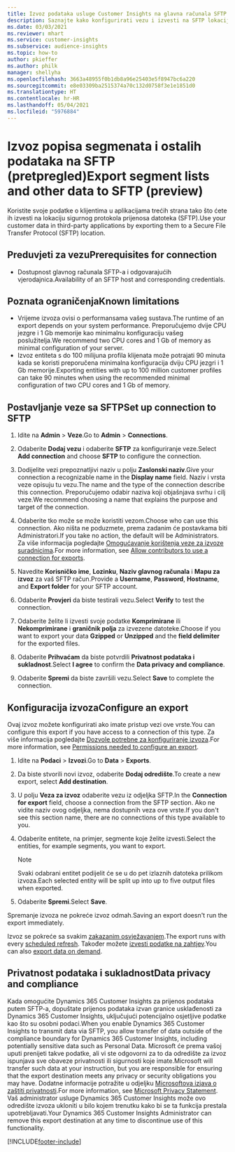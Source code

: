 ```yaml
---
title: Izvoz podataka usluge Customer Insights na glavna računala SFTP
description: Saznajte kako konfigurirati vezu i izvesti na SFTP lokaciju.
ms.date: 03/03/2021
ms.reviewer: mhart
ms.service: customer-insights
ms.subservice: audience-insights
ms.topic: how-to
author: pkieffer
ms.author: philk
manager: shellyha
ms.openlocfilehash: 3663a48955f0b1db8a96e25403e5f8947bc6a220
ms.sourcegitcommit: e8e03309ba2515374a70c132d0758f3e1e1851d0
ms.translationtype: HT
ms.contentlocale: hr-HR
ms.lasthandoff: 05/04/2021
ms.locfileid: "5976884"
---
```

# <a name="export-segment-lists-and-other-data-to-sftp-preview"></a><span data-ttu-id="3e402-103">Izvoz popisa segmenata i ostalih podataka na SFTP (pretpregled)</span><span class="sxs-lookup"><span data-stu-id="3e402-103">Export segment lists and other data to SFTP (preview)</span></span>

<span data-ttu-id="3e402-104">Koristite svoje podatke o klijentima u aplikacijama trećih strana tako što ćete ih izvesti na lokaciju sigurnog protokola prijenosa datoteka (SFTP).</span><span class="sxs-lookup"><span data-stu-id="3e402-104">Use your customer data in third-party applications by exporting them to a Secure File Transfer Protocol (SFTP) location.</span></span>

## <a name="prerequisites-for-connection"></a><span data-ttu-id="3e402-105">Preduvjeti za vezu</span><span class="sxs-lookup"><span data-stu-id="3e402-105">Prerequisites for connection</span></span>

- <span data-ttu-id="3e402-106">Dostupnost glavnog računala SFTP-a i odgovarajućih vjerodajnica.</span><span class="sxs-lookup"><span data-stu-id="3e402-106">Availability of an SFTP host and corresponding credentials.</span></span>

## <a name="known-limitations"></a><span data-ttu-id="3e402-107">Poznata ograničenja</span><span class="sxs-lookup"><span data-stu-id="3e402-107">Known limitations</span></span>

- <span data-ttu-id="3e402-108">Vrijeme izvoza ovisi o performansama vašeg sustava.</span><span class="sxs-lookup"><span data-stu-id="3e402-108">The runtime of an export depends on your system performance.</span></span> <span data-ttu-id="3e402-109">Preporučujemo dvije CPU jezgre i 1 Gb memorije kao minimalnu konfiguraciju vašeg poslužitelja.</span><span class="sxs-lookup"><span data-stu-id="3e402-109">We recommend two CPU cores and 1 Gb of memory as minimal configuration of your server.</span></span> 
- <span data-ttu-id="3e402-110">Izvoz entiteta s do 100 milijuna profila klijenata može potrajati 90 minuta kada se koristi preporučena minimalna konfiguracija dviju CPU jezgri i 1 Gb memorije.</span><span class="sxs-lookup"><span data-stu-id="3e402-110">Exporting entities with up to 100 million customer profiles can take 90 minutes when using the recommended minimal configuration of two CPU cores and 1 Gb of memory.</span></span> 

## <a name="set-up-connection-to-sftp"></a><span data-ttu-id="3e402-111">Postavljanje veze sa SFTP</span><span class="sxs-lookup"><span data-stu-id="3e402-111">Set up connection to SFTP</span></span>

1. <span data-ttu-id="3e402-112">Idite na **Admin** > **Veze**.</span><span class="sxs-lookup"><span data-stu-id="3e402-112">Go to **Admin** > **Connections**.</span></span>

1. <span data-ttu-id="3e402-113">Odaberite **Dodaj vezu** i odaberite **SFTP** za konfiguriranje veze.</span><span class="sxs-lookup"><span data-stu-id="3e402-113">Select **Add connection** and choose **SFTP** to configure the connection.</span></span>

1. <span data-ttu-id="3e402-114">Dodijelite vezi prepoznatljivi naziv u polju **Zaslonski naziv**.</span><span class="sxs-lookup"><span data-stu-id="3e402-114">Give your connection a recognizable name in the **Display name** field.</span></span> <span data-ttu-id="3e402-115">Naziv i vrsta veze opisuju tu vezu.</span><span class="sxs-lookup"><span data-stu-id="3e402-115">The name and the type of the connection describe this connection.</span></span> <span data-ttu-id="3e402-116">Preporučujemo odabir naziva koji objašnjava svrhu i cilj veze.</span><span class="sxs-lookup"><span data-stu-id="3e402-116">We recommend choosing a name that explains the purpose and target of the connection.</span></span>

1. <span data-ttu-id="3e402-117">Odaberite tko može se može koristiti vezom.</span><span class="sxs-lookup"><span data-stu-id="3e402-117">Choose who can use this connection.</span></span> <span data-ttu-id="3e402-118">Ako ništa ne poduzmete, prema zadanim će postavkama biti Administratori.</span><span class="sxs-lookup"><span data-stu-id="3e402-118">If you take no action, the default will be Administrators.</span></span> <span data-ttu-id="3e402-119">Za više informacija pogledajte [Omogućavanje korištenja veze za izvoze suradnicima](connections.md#allow-contributors-to-use-a-connection-for-exports).</span><span class="sxs-lookup"><span data-stu-id="3e402-119">For more information, see [Allow contributors to use a connection for exports](connections.md#allow-contributors-to-use-a-connection-for-exports).</span></span>

1. <span data-ttu-id="3e402-120">Navedite **Korisničko ime**, **Lozinku**, **Naziv glavnog računala** i **Mapu za izvoz** za vaš SFTP račun.</span><span class="sxs-lookup"><span data-stu-id="3e402-120">Provide a **Username**, **Password**, **Hostname**, and **Export folder** for your SFTP account.</span></span>

1. <span data-ttu-id="3e402-121">Odaberite **Provjeri** da biste testirali vezu.</span><span class="sxs-lookup"><span data-stu-id="3e402-121">Select **Verify** to test the connection.</span></span>

1. <span data-ttu-id="3e402-122">Odaberite želite li izvesti svoje podatke **Komprimirane** ili **Nekomprimirane** i **graničnik polja** za izvezene datoteke.</span><span class="sxs-lookup"><span data-stu-id="3e402-122">Choose if you want to export your data **Gzipped** or **Unzipped** and the **field delimiter** for the exported files.</span></span>

1. <span data-ttu-id="3e402-123">Odaberite **Prihvaćam** da biste potvrdili **Privatnost podataka i sukladnost**.</span><span class="sxs-lookup"><span data-stu-id="3e402-123">Select **I agree** to confirm the **Data privacy and compliance**.</span></span>

1. <span data-ttu-id="3e402-124">Odaberite **Spremi** da biste završili vezu.</span><span class="sxs-lookup"><span data-stu-id="3e402-124">Select **Save** to complete the connection.</span></span>

## <a name="configure-an-export"></a><span data-ttu-id="3e402-125">Konfiguracija izvoza</span><span class="sxs-lookup"><span data-stu-id="3e402-125">Configure an export</span></span>

<span data-ttu-id="3e402-126">Ovaj izvoz možete konfigurirati ako imate pristup vezi ove vrste.</span><span class="sxs-lookup"><span data-stu-id="3e402-126">You can configure this export if you have access to a connection of this type.</span></span> <span data-ttu-id="3e402-127">Za više informacija pogledajte [Dozvole potrebne za konfiguriranje izvoza](export-destinations.md#set-up-a-new-export).</span><span class="sxs-lookup"><span data-stu-id="3e402-127">For more information, see [Permissions needed to configure an export](export-destinations.md#set-up-a-new-export).</span></span>

1. <span data-ttu-id="3e402-128">Idite na **Podaci** > **Izvozi**.</span><span class="sxs-lookup"><span data-stu-id="3e402-128">Go to **Data** > **Exports**.</span></span>

1. <span data-ttu-id="3e402-129">Da biste stvorili novi izvoz, odaberite **Dodaj odredište**.</span><span class="sxs-lookup"><span data-stu-id="3e402-129">To create a new export, select **Add destination**.</span></span>

1. <span data-ttu-id="3e402-130">U polju **Veza za izvoz** odaberite vezu iz odjeljka SFTP.</span><span class="sxs-lookup"><span data-stu-id="3e402-130">In the **Connection for export** field, choose a connection from the SFTP section.</span></span> <span data-ttu-id="3e402-131">Ako ne vidite naziv ovog odjeljka, nema dostupnih veza ove vrste.</span><span class="sxs-lookup"><span data-stu-id="3e402-131">If you don't see this section name, there are no connections of this type available to you.</span></span>

1. <span data-ttu-id="3e402-132">Odaberite entitete, na primjer, segmente koje želite izvesti.</span><span class="sxs-lookup"><span data-stu-id="3e402-132">Select the entities, for example segments, you want to export.</span></span>

   > [!NOTE]
   > <span data-ttu-id="3e402-133">Svaki odabrani entitet podijelit će se u do pet izlaznih datoteka prilikom izvoza.</span><span class="sxs-lookup"><span data-stu-id="3e402-133">Each selected entity will be split up into up to five output files when exported.</span></span> 

1. <span data-ttu-id="3e402-134">Odaberite **Spremi**.</span><span class="sxs-lookup"><span data-stu-id="3e402-134">Select **Save**.</span></span>

<span data-ttu-id="3e402-135">Spremanje izvoza ne pokreće izvoz odmah.</span><span class="sxs-lookup"><span data-stu-id="3e402-135">Saving an export doesn't run the export immediately.</span></span>

<span data-ttu-id="3e402-136">Izvoz se pokreće sa svakim [zakazanim osvježavanjem](system.md#schedule-tab).</span><span class="sxs-lookup"><span data-stu-id="3e402-136">The export runs with every [scheduled refresh](system.md#schedule-tab).</span></span> <span data-ttu-id="3e402-137">Također možete [izvesti podatke na zahtjev](export-destinations.md#run-exports-on-demand).</span><span class="sxs-lookup"><span data-stu-id="3e402-137">You can also [export data on demand](export-destinations.md#run-exports-on-demand).</span></span> 

## <a name="data-privacy-and-compliance"></a><span data-ttu-id="3e402-138">Privatnost podataka i sukladnost</span><span class="sxs-lookup"><span data-stu-id="3e402-138">Data privacy and compliance</span></span>

<span data-ttu-id="3e402-139">Kada omogućite Dynamics 365 Customer Insights za prijenos podataka putem SFTP-a, dopuštate prijenos podataka izvan granice usklađenosti za Dynamics 365 Customer Insights, uključujući potencijalno osjetljive podatke kao što su osobni podaci.</span><span class="sxs-lookup"><span data-stu-id="3e402-139">When you enable Dynamics 365 Customer Insights to transmit data via SFTP, you allow transfer of data outside of the compliance boundary for Dynamics 365 Customer Insights, including potentially sensitive data such as Personal Data.</span></span> <span data-ttu-id="3e402-140">Microsoft će prema vašoj uputi prenijeti takve podatke, ali vi ste odgovorni za to da odredište za izvoz ispunjava sve obaveze privatnosti ili sigurnosti koje imate.</span><span class="sxs-lookup"><span data-stu-id="3e402-140">Microsoft will transfer such data at your instruction, but you are responsible for ensuring that the export destination meets any privacy or security obligations you may have.</span></span> <span data-ttu-id="3e402-141">Dodatne informacije potražite u odjeljku [Microsoftova izjava o zaštiti privatnosti](https://go.microsoft.com/fwlink/?linkid=396732).</span><span class="sxs-lookup"><span data-stu-id="3e402-141">For more information, see [Microsoft Privacy Statement](https://go.microsoft.com/fwlink/?linkid=396732).</span></span>
<span data-ttu-id="3e402-142">Vaš administrator usluge Dynamics 365 Customer Insights može ovo odredište izvoza ukloniti u bilo kojem trenutku kako bi se ta funkcija prestala upotrebljavati.</span><span class="sxs-lookup"><span data-stu-id="3e402-142">Your Dynamics 365 Customer Insights Administrator can remove this export destination at any time to discontinue use of this functionality.</span></span>

[!INCLUDE[footer-include](../includes/footer-banner.md)]
